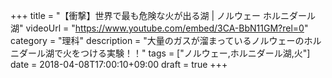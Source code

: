 +++
title =  "【衝撃】世界で最も危険な火が出る湖 | ノルウェー ホルニダール湖"
videoUrl = "https://www.youtube.com/embed/3CA-BbN11GM?rel=0"
category = "理科"
description = "大量のガスが溜まっているノルウェーのホルニダール湖で火をつける実験！！"
tags = ["ノルウェー,ホルニダール湖,火"]
date = 2018-04-08T17:00:10+09:00
draft = true
+++

